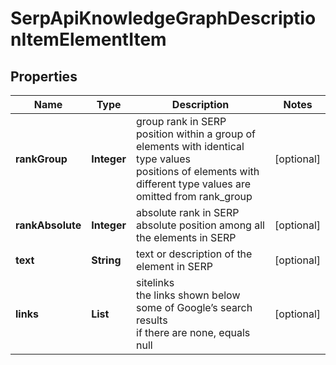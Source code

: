 # SerpApiKnowledgeGraphDescriptionItemElementItem


## Properties

| Name | Type | Description | Notes |
|------------ | ------------- | ------------- | -------------|
**rankGroup** | **Integer** | group rank in SERP<br>position within a group of elements with identical type values<br>positions of elements with different type values are omitted from rank_group |[optional]|
**rankAbsolute** | **Integer** | absolute rank in SERP<br>absolute position among all the elements in SERP |[optional]|
**text** | **String** | text or description of the element in SERP |[optional]|
**links** | **List<LinkElement>** | sitelinks<br>the links shown below some of Google’s search results<br>if there are none, equals null |[optional]|